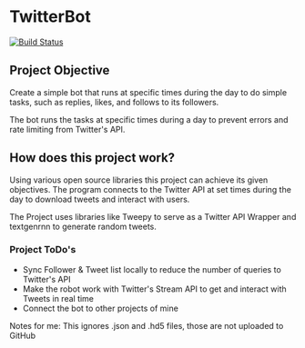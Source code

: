 # TwitterBot 
[![Build Status](https://travis-ci.com/jaimehisao/twitterbot.svg?token=2qd9crgEcgQM7NrnxAxd&branch=master)](https://travis-ci.com/jaimehisao/twitterbot)

## Project Objective
Create a simple bot that runs at specific times during the day to do simple tasks, such as replies, likes, and follows to its 
followers.

The bot runs the tasks at specific times during a day to prevent errors and rate limiting from Twitter's API.


## How does this project work?
Using various open source libraries this project can achieve its given objectives. The program connects to the Twitter API at 
set times during the day to download tweets and interact with users. 

The Project uses libraries like Tweepy to serve as a Twitter API Wrapper and textgenrnn to generate random tweets.

### Project ToDo's 

- Sync Follower & Tweet list locally to reduce the number of queries to Twitter's API
- Make the robot work with Twitter's Stream API to get and interact with Tweets in real time
- Connect the bot to other projects of mine



Notes for me: 
This ignores .json and .hd5 files, those are not uploaded to GitHub
